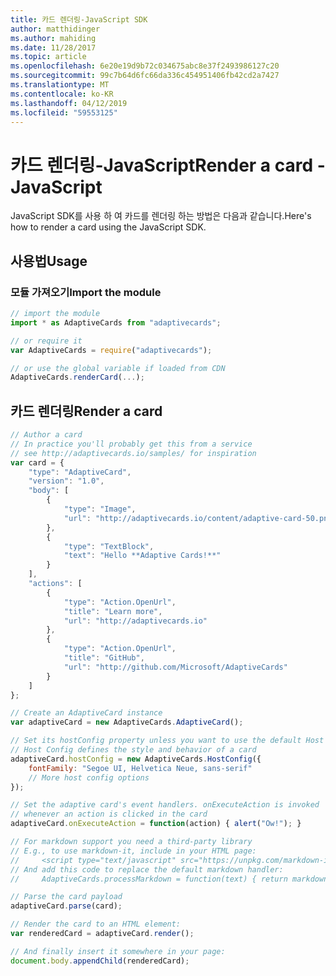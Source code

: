 ```yaml
---
title: 카드 렌더링-JavaScript SDK
author: matthidinger
ms.author: mahiding
ms.date: 11/28/2017
ms.topic: article
ms.openlocfilehash: 6e20e19d9b72c034675abc8e37f2493986127c20
ms.sourcegitcommit: 99c7b64d6fc66da336c454951406fb42cd2a7427
ms.translationtype: MT
ms.contentlocale: ko-KR
ms.lasthandoff: 04/12/2019
ms.locfileid: "59553125"
---
```

# <a name="render-a-card---javascript"></a><span data-ttu-id="79b2f-102">카드 렌더링-JavaScript</span><span class="sxs-lookup"><span data-stu-id="79b2f-102">Render a card - JavaScript</span></span>

<span data-ttu-id="79b2f-103">JavaScript SDK를 사용 하 여 카드를 렌더링 하는 방법은 다음과 같습니다.</span><span class="sxs-lookup"><span data-stu-id="79b2f-103">Here's how to render a card using the JavaScript SDK.</span></span>

## <a name="usage"></a><span data-ttu-id="79b2f-104">사용법</span><span class="sxs-lookup"><span data-stu-id="79b2f-104">Usage</span></span>

### <a name="import-the-module"></a><span data-ttu-id="79b2f-105">모듈 가져오기</span><span class="sxs-lookup"><span data-stu-id="79b2f-105">Import the module</span></span>

```js
// import the module
import * as AdaptiveCards from "adaptivecards";

// or require it
var AdaptiveCards = require("adaptivecards");

// or use the global variable if loaded from CDN
AdaptiveCards.renderCard(...);
```

## <a name="render-a-card"></a><span data-ttu-id="79b2f-106">카드 렌더링</span><span class="sxs-lookup"><span data-stu-id="79b2f-106">Render a card</span></span>

```js
// Author a card
// In practice you'll probably get this from a service
// see http://adaptivecards.io/samples/ for inspiration
var card = {
    "type": "AdaptiveCard",
    "version": "1.0",
    "body": [
        {
            "type": "Image",
            "url": "http://adaptivecards.io/content/adaptive-card-50.png"
        },
        {
            "type": "TextBlock",
            "text": "Hello **Adaptive Cards!**"
        }
    ],
    "actions": [
        {
            "type": "Action.OpenUrl",
            "title": "Learn more",
            "url": "http://adaptivecards.io"
        },
        {
            "type": "Action.OpenUrl",
            "title": "GitHub",
            "url": "http://github.com/Microsoft/AdaptiveCards"
        }
    ]
};

// Create an AdaptiveCard instance
var adaptiveCard = new AdaptiveCards.AdaptiveCard();

// Set its hostConfig property unless you want to use the default Host Config
// Host Config defines the style and behavior of a card
adaptiveCard.hostConfig = new AdaptiveCards.HostConfig({
    fontFamily: "Segoe UI, Helvetica Neue, sans-serif"
    // More host config options
});

// Set the adaptive card's event handlers. onExecuteAction is invoked
// whenever an action is clicked in the card
adaptiveCard.onExecuteAction = function(action) { alert("Ow!"); }

// For markdown support you need a third-party library
// E.g., to use markdown-it, include in your HTML page:
//     <script type="text/javascript" src="https://unpkg.com/markdown-it/dist/markdown-it.js"></script>
// And add this code to replace the default markdown handler:
//     AdaptiveCards.processMarkdown = function(text) { return markdownit().render(text); }

// Parse the card payload
adaptiveCard.parse(card);

// Render the card to an HTML element:
var renderedCard = adaptiveCard.render();

// And finally insert it somewhere in your page:
document.body.appendChild(renderedCard);
```